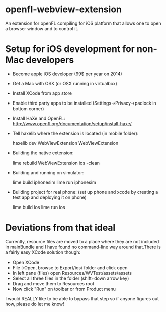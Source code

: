 openfl-webview-extension
========================

An extension for openFL compiling for iOS platform that allows one to open a browser window and to control it. 

Setup for iOS development for non-Mac developers
================================================

- Become apple iOS developer (99$ per year on 2014)

- Get a Mac with OSX (or OSX running in virtualbox)

- Install XCode from app store

- Enable third party apps to be installed (Settings->Privacy->padlock in bottom corner)

- Install HaXe and OpenFL: http://www.openfl.org/documentation/setup/install-haxe/

- Tell haxelib where the extension is located (in mobile folder):
  
  haxelib dev WebViewExtension WebViewExtension

- Building the native extension:
  
  lime rebuild WebViewExtension ios -clean

- Building and running on simulator:
  
  lime build iphonesim
  lime run iphonesim

- Building project for real phone:
  (set up phone and xcode by creating a test app and deploying it on phone)
  
  lime build ios
  lime run ios
  
Deviations from that ideal
==========================

Currently, resource files are moved to a place where they are not included in mainBundle and I have found no command-line way around that.There is a fairly easy XCode solution though:

- Open XCode
- File->Open, browse to Export/ios/ folder and click open
- In left pane (files) open Resources/WVTest/assets/assets
- Select all three files in the folder (shift+down arrow key)
- Drag and move them to Resources root
- Now click "Run" on toolbar or from Product menu

I would REALLY like to be able to bypass that step so if anyone figures out how, please do let me know!
